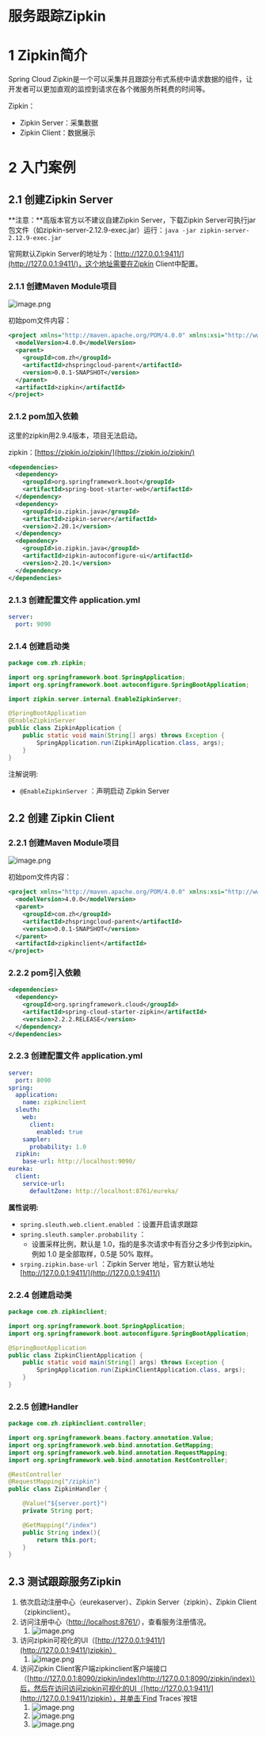 # 服务跟踪Zipkin

# 1 Zipkin简介
Spring Cloud Zipkin是一个可以采集并且跟踪分布式系统中请求数据的组件，让开发者可以更加直观的监控到请求在各个微服务所耗费的时间等。

Zipkin：

- Zipkin Server：采集数据
- Zipkin Client：数据展示

# 2 入门案例
## 2.1 创建Zipkin Server
**注意：**高版本官方以不建议自建Zipkin Server，下载Zipkin Server可执行jar包文件（如zipkin-server-2.12.9-exec.jar）运行：`java -jar zipkin-server-2.12.9-exec.jar`

官网默认Zipkin Server的地址为：[http://127.0.0.1:9411/](http://127.0.0.1:9411/)，这个地址需要在Zipkin Client中配置。

### 2.1.1 创建Maven Module项目
![image.png](./media/spring-cloud-zipkin-97b0-fb44b114ca4c.png)

初始pom文件内容：

```xml
<project xmlns="http://maven.apache.org/POM/4.0.0" xmlns:xsi="http://www.w3.org/2001/XMLSchema-instance" xsi:schemaLocation="http://maven.apache.org/POM/4.0.0 https://maven.apache.org/xsd/maven-4.0.0.xsd">
  <modelVersion>4.0.0</modelVersion>
  <parent>
    <groupId>com.zh</groupId>
    <artifactId>zhspringcloud-parent</artifactId>
    <version>0.0.1-SNAPSHOT</version>
  </parent>
  <artifactId>zipkin</artifactId>
</project>
```

### 2.1.2 pom加入依赖
这里的zipkin用2.9.4版本，项目无法启动。

zipkin：[https://zipkin.io/zipkin/](https://zipkin.io/zipkin/)

```xml
<dependencies>
  <dependency>
    <groupId>org.springframework.boot</groupId>
    <artifactId>spring-boot-starter-web</artifactId>
  </dependency>
  <dependency>
    <groupId>io.zipkin.java</groupId>
    <artifactId>zipkin-server</artifactId>
    <version>2.20.1</version>
  </dependency>
  <dependency>
    <groupId>io.zipkin.java</groupId>
    <artifactId>zipkin-autoconfigure-ui</artifactId>
    <version>2.20.1</version>
  </dependency>
</dependencies>
```

### 2.1.3 创建配置文件 application.yml

```yaml
server:
  port: 9090
```

### 2.1.4 创建启动类

```java
package com.zh.zipkin;

import org.springframework.boot.SpringApplication;
import org.springframework.boot.autoconfigure.SpringBootApplication;

import zipkin.server.internal.EnableZipkinServer;

@SpringBootApplication
@EnableZipkinServer
public class ZipkinApplication {
	public static void main(String[] args) throws Exception {
		SpringApplication.run(ZipkinApplication.class, args);
	}
}
```
注解说明:

- `@EnableZipkinServer` ：声明启动 Zipkin Server

## 2.2 创建 Zipkin Client
### 2.2.1 创建Maven Module项目
![image.png](./media/spring-cloud-zipkin-a346-2ed34edb47b1.png)

初始pom文件内容：

```xml
<project xmlns="http://maven.apache.org/POM/4.0.0" xmlns:xsi="http://www.w3.org/2001/XMLSchema-instance" xsi:schemaLocation="http://maven.apache.org/POM/4.0.0 https://maven.apache.org/xsd/maven-4.0.0.xsd">
  <modelVersion>4.0.0</modelVersion>
  <parent>
    <groupId>com.zh</groupId>
    <artifactId>zhspringcloud-parent</artifactId>
    <version>0.0.1-SNAPSHOT</version>
  </parent>
  <artifactId>zipkinclient</artifactId>
</project>
```

### 2.2.2 pom引入依赖

```xml
<dependencies>
  <dependency>
    <groupId>org.springframework.cloud</groupId>
    <artifactId>spring-cloud-starter-zipkin</artifactId>
    <version>2.2.2.RELEASE</version>
  </dependency>
</dependencies>
```

### 2.2.3 创建配置文件 application.yml

```yaml
server:
  port: 8090
spring:
  application:
    name: zipkinclient
  sleuth:
    web:
      client:
        enabled: true
    sampler:
      probability: 1.0
  zipkin:
    base-url: http://localhost:9090/
eureka:
  client:
    service-url:
      defaultZone: http://localhost:8761/eureka/
```
**属性说明:**

- `spring.sleuth.web.client.enabled` ：设置开启请求跟踪
- `spring.sleuth.sampler.probability` ：
    - 设置采样比例，默认是 1.0，指的是多次请求中有百分之多少传到zipkin。例如 1.0 是全部取样，0.5是 50% 取样。
- `srping.zipkin.base-url` ：Zipkin Server 地址，官方默认地址[http://127.0.0.1:9411/](http://127.0.0.1:9411/)

### 2.2.4 创建启动类

```java
package com.zh.zipkinclient;

import org.springframework.boot.SpringApplication;
import org.springframework.boot.autoconfigure.SpringBootApplication;

@SpringBootApplication
public class ZipkinClientApplication {
	public static void main(String[] args) throws Exception {
		SpringApplication.run(ZipkinClientApplication.class, args);
	}
}
```

### 2.2.5 创建Handler

```java
package com.zh.zipkinclient.controller;

import org.springframework.beans.factory.annotation.Value;
import org.springframework.web.bind.annotation.GetMapping;
import org.springframework.web.bind.annotation.RequestMapping;
import org.springframework.web.bind.annotation.RestController;

@RestController
@RequestMapping("/zipkin")
public class ZipkinHandler {

    @Value("${server.port}")
    private String port;

    @GetMapping("/index")
    public String index(){
        return this.port;
    }
}
```

## 2.3 测试跟踪服务Zipkin

1. 依次启动注册中心（eurekaserver）、Zipkin Server（zipkin）、Zipkin Client（zipkinclient）。
1. 访问注册中心（[http://localhost:8761/](http://localhost:8761/)），查看服务注册情况。
   1. ![image.png](./media/spring-cloud-zipkin-84a6-79c3015a2ecd.png)
3. 访问zipkin可视化的UI（[http://127.0.0.1:9411/](http://127.0.0.1:9411/)zipkin）
   1. ![image.png](./media/spring-cloud-zipkin-9c0f-a79dfe124b4c.png)
4. 访问Zipkin Client客户端zipkinclient客户端接口（[http://127.0.0.1:8090/zipkin/index](http://127.0.0.1:8090/zipkin/index)）后，然后在访问访问zipkin可视化的UI（[http://127.0.0.1:9411/](http://127.0.0.1:9411/)zipkin），并单击`Find Traces`按钮
   1. ![image.png](./media/spring-cloud-zipkin-8306-ca51b829d250.png)
   1. ![image.png](./media/spring-cloud-zipkin-9741-4e326589bf9f.png)
   1. ![image.png](./media/spring-cloud-zipkin-b0be-9604d6179490.png)
